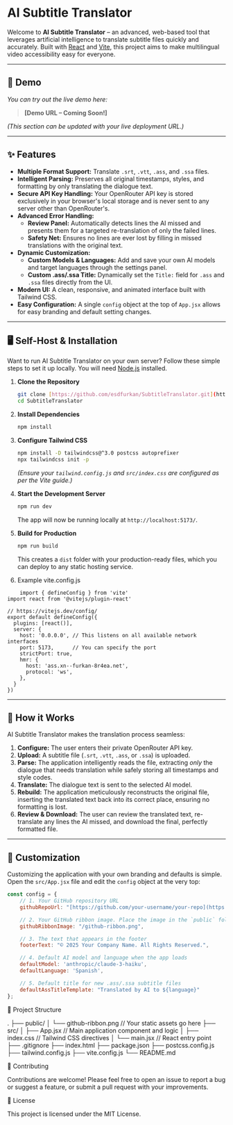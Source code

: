 # AI Subtitle Translator

Welcome to **AI Subtitle Translator** – an advanced, web-based tool that leverages artificial intelligence to translate subtitle files quickly and accurately. Built with [React](https://react.dev/) and [Vite](https://vitejs.dev/), this project aims to make multilingual video accessibility easy for everyone.

-----

## 🚀 Demo

*You can try out the live demo here:*

> **[Demo URL – Coming Soon\!]**

*(This section can be updated with your live deployment URL.)*

-----

## ✨ Features

  - **Multiple Format Support:** Translate `.srt`, `.vtt`, `.ass`, and `.ssa` files.
  - **Intelligent Parsing:** Preserves all original timestamps, styles, and formatting by only translating the dialogue text.
  - **Secure API Key Handling:** Your OpenRouter API key is stored exclusively in your browser's local storage and is never sent to any server other than OpenRouter's.
  - **Advanced Error Handling:**
      - **Review Panel:** Automatically detects lines the AI missed and presents them for a targeted re-translation of only the failed lines.
      - **Safety Net:** Ensures no lines are ever lost by filling in missed translations with the original text.
  - **Dynamic Customization:**
      - **Custom Models & Languages:** Add and save your own AI models and target languages through the settings panel.
      - **Custom .ass/.ssa Title:** Dynamically set the `Title:` field for `.ass` and `.ssa` files directly from the UI.
  - **Modern UI:** A clean, responsive, and animated interface built with Tailwind CSS.
  - **Easy Configuration:** A single `config` object at the top of `App.jsx` allows for easy branding and default setting changes.

-----

## 🖥️ Self-Host & Installation

Want to run AI Subtitle Translator on your own server? Follow these simple steps to set it up locally. You will need [Node.js](https://nodejs.org/) installed.

1.  **Clone the Repository**

    ```bash
    git clone [https://github.com/esdfurkan/SubtitleTranslator.git](https://github.com/esdfurkan/SubtitleTranslator.git)
    cd SubtitleTranslator
    ```

2.  **Install Dependencies**

    ```bash
    npm install
    ```

3.  **Configure Tailwind CSS**

    ```bash
    npm install -D tailwindcss@^3.0 postcss autoprefixer
    npx tailwindcss init -p
    ```

    *(Ensure your `tailwind.config.js` and `src/index.css` are configured as per the Vite guide.)*

4.  **Start the Development Server**

    ```bash
    npm run dev
    ```

    The app will now be running locally at `http://localhost:5173/`.

5.  **Build for Production**

    ```bash
    npm run build
    ```

    This creates a `dist` folder with your production-ready files, which you can deploy to any static hosting service.
6. Example vite.config.js
```
    import { defineConfig } from 'vite'
import react from '@vitejs/plugin-react'

// https://vitejs.dev/config/
export default defineConfig({
  plugins: [react()],
  server: {
    host: '0.0.0.0', // This listens on all available network interfaces
    port: 5173,      // You can specify the port
    strictPort: true,
    hmr: {
      host: 'ass.xn--furkan-8r4ea.net',
      protocol: 'ws',
    },
  }
})
```
-----

## 📝 How it Works

AI Subtitle Translator makes the translation process seamless:

1.  **Configure:** The user enters their private OpenRouter API key.
2.  **Upload:** A subtitle file (`.srt`, `.vtt`, `.ass`, or `.ssa`) is uploaded.
3.  **Parse:** The application intelligently reads the file, extracting *only* the dialogue that needs translation while safely storing all timestamps and style codes.
4.  **Translate:** The dialogue text is sent to the selected AI model.
5.  **Rebuild:** The application meticulously reconstructs the original file, inserting the translated text back into its correct place, ensuring no formatting is lost.
6.  **Review & Download:** The user can review the translated text, re-translate any lines the AI missed, and download the final, perfectly formatted file.

-----

## 🔧 Customization

Customizing the application with your own branding and defaults is simple. Open the `src/App.jsx` file and edit the `config` object at the very top:

```javascript
const config = {
    // 1. Your GitHub repository URL
    githubRepoUrl: "[https://github.com/your-username/your-repo](https://github.com/your-username/your-repo)",

    // 2. Your GitHub ribbon image. Place the image in the `public` folder.
    githubRibbonImage: "/github-ribbon.png",

    // 3. The text that appears in the footer
    footerText: "© 2025 Your Company Name. All Rights Reserved.",

    // 4. Default AI model and language when the app loads
    defaultModel: 'anthropic/claude-3-haiku',
    defaultLanguage: 'Spanish',

    // 5. Default title for new .ass/.ssa subtitle files
    defaultAssTitleTemplate: "Translated by AI to ${language}"
};
```

📂 Project Structure

.
├── public/
│   └── github-ribbon.png  // Your static assets go here
├── src/
│   ├── App.jsx            // Main application component and logic
│   ├── index.css          // Tailwind CSS directives
│   └── main.jsx           // React entry point
├── .gitignore
├── index.html
├── package.json
├── postcss.config.js
├── tailwind.config.js
├── vite.config.js
└── README.md

🤝 Contributing

Contributions are welcome! Please feel free to open an issue to report a bug or suggest a feature, or submit a pull request with your improvements.


📄 License

This project is licensed under the MIT License.

